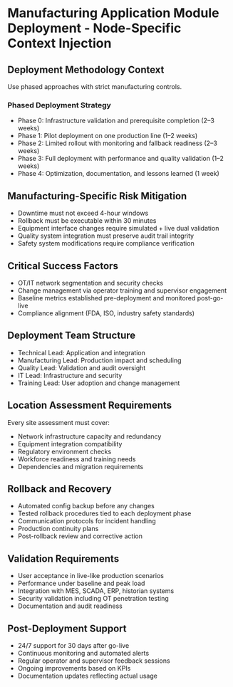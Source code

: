 # Manufacturing Application Module Deployment - Node-Specific Context Injection

## Deployment Methodology Context
Use phased approaches with strict manufacturing controls.

### Phased Deployment Strategy
- Phase 0: Infrastructure validation and prerequisite completion (2–3 weeks)
- Phase 1: Pilot deployment on one production line (1–2 weeks)
- Phase 2: Limited rollout with monitoring and fallback readiness (2–3 weeks)
- Phase 3: Full deployment with performance and quality validation (1–2 weeks)
- Phase 4: Optimization, documentation, and lessons learned (1 week)

## Manufacturing-Specific Risk Mitigation
- Downtime must not exceed 4-hour windows  
- Rollback must be executable within 30 minutes  
- Equipment interface changes require simulated + live dual validation  
- Quality system integration must preserve audit trail integrity  
- Safety system modifications require compliance verification

## Critical Success Factors
- OT/IT network segmentation and security checks  
- Change management via operator training and supervisor engagement  
- Baseline metrics established pre-deployment and monitored post-go-live  
- Compliance alignment (FDA, ISO, industry safety standards)

## Deployment Team Structure
- Technical Lead: Application and integration
- Manufacturing Lead: Production impact and scheduling
- Quality Lead: Validation and audit oversight
- IT Lead: Infrastructure and security
- Training Lead: User adoption and change management

## Location Assessment Requirements
Every site assessment must cover:
- Network infrastructure capacity and redundancy
- Equipment integration compatibility
- Regulatory environment checks
- Workforce readiness and training needs
- Dependencies and migration requirements

## Rollback and Recovery
- Automated config backup before any changes
- Tested rollback procedures tied to each deployment phase
- Communication protocols for incident handling
- Production continuity plans
- Post-rollback review and corrective action

## Validation Requirements
- User acceptance in live-like production scenarios
- Performance under baseline and peak load
- Integration with MES, SCADA, ERP, historian systems
- Security validation including OT penetration testing
- Documentation and audit readiness

## Post-Deployment Support
- 24/7 support for 30 days after go-live
- Continuous monitoring and automated alerts
- Regular operator and supervisor feedback sessions
- Ongoing improvements based on KPIs
- Documentation updates reflecting actual usage
